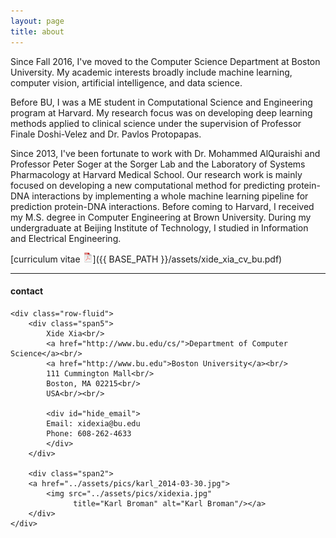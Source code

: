 ```yaml
---
layout: page
title: about
---
```


Since Fall 2016, I've moved to the Computer Science Department at Boston University. My academic interests broadly include machine learning, computer vision, artificial intelligence, and data science.

Before BU, I was a ME student in Computational Science and Engineering program at Harvard. My research focus was on developing deep learning methods applied to clinical science under the supervision of Professor Finale Doshi-Velez and Dr. Pavlos Protopapas. 

Since 2013, I've been fortunate to work with Dr. Mohammed AlQuraishi  and Professor Peter Soger at the Sorger Lab and the Laboratory of Systems Pharmacology at Harvard Medical School. Our research work is mainly focused on developing a new computational method for predicting protein-DNA interactions by implementing a whole machine learning pipeline for prediction protein-DNA interactions.  Before coming to Harvard, I received my M.S. degree in Computer Engineering at Brown University. During my undergraduate at Beijing Institute of Technology, I studied in Information and Electrical Engineering.

[curriculum vitae ![CV as pdf](icons16/pdf-icon.png)]({{ BASE_PATH }}/assets/xide_xia_cv_bu.pdf)

---

<div class="container">
<h4><a name="contact"></a>contact</h4>

    <div class="row-fluid">
        <div class="span5">
            Xide Xia<br/>
            <a href="http://www.bu.edu/cs/">Department of Computer Science</a><br/>
            <a href="http://www.bu.edu">Boston University</a><br/>
            111 Cummington Mall<br/>
            Boston, MA 02215<br/>
            USA<br/><br/>

            <div id="hide_email">
            Email: xidexia@bu.edu
            Phone: 608-262-4633
            </div>
        </div>

        <div class="span2">
        <a href="../assets/pics/karl_2014-03-30.jpg">
            <img src="../assets/pics/xidexia.jpg"
                  title="Karl Broman" alt="Karl Broman"/></a>
        </div>
    </div>
</div>

